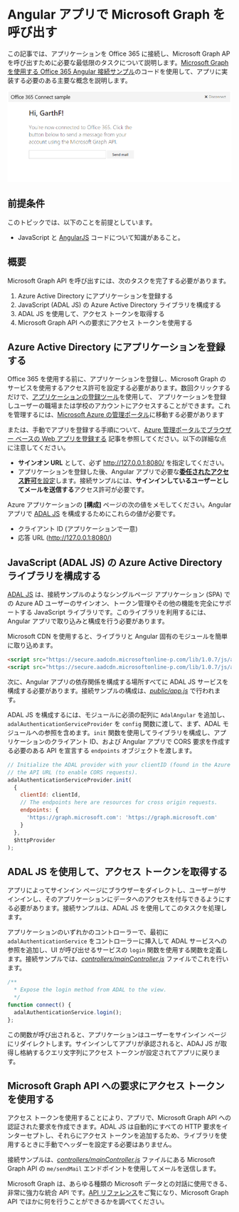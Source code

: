 #  Angular アプリで Microsoft Graph を呼び出す 

この記事では、アプリケーションを Office 365 に接続し、Microsoft Graph AP を呼び出すために必要な最低限のタスクについて説明します。[Microsoft Graph を使用する Office 365 Angular 接続サンプル](https://github.com/microsoftgraph/angular-connect-rest-sample)のコードを使用して、アプリに実装する必要のある主要な概念を説明します。

![Office 365 Angular 接続サンプルのスクリーンショット](./images/web-screenshot.png)

## 前提条件  

このトピックでは、以下のことを前提としています。

* JavaScript と [AngularJS](https://angularjs.org/) コードについて知識があること。

## 概要

Microsoft Graph API を呼び出すには、次のタスクを完了する必要があります。

1. Azure Active Directory にアプリケーションを登録する
2. JavaScript (ADAL JS) の Azure Active Directory ライブラリを構成する
3. ADAL JS を使用して、アクセス トークンを取得する
4. Microsoft Graph API への要求にアクセス トークンを使用する

<!--<a name="register"></a>-->
## Azure Active Directory にアプリケーションを登録する

Office 365 を使用する前に、アプリケーションを登録し、Microsoft Graph のサービスを使用するアクセス許可を設定する必要があります。数回クリックするだけで、[アプリケーションの登録ツール](https://dev.office.com/app-registration)を使用して、
アプリケーションを登録しユーザーの職場または学校のアカウントにアクセスすることができます。これを管理するには、[Microsoft Azure の管理ポータル](https://manage.windowsazure.com)に移動する必要があります

または、手動でアプリを登録する手順について、[Azure 管理ポータルでブラウザー ベースの Web アプリを登録する](https://msdn.microsoft.com/en-us/office/office365/HowTo/add-common-consent-manually#bk_RegisterWebApp) 記事を参照してください。以下の詳細な点に注意してください。

* **サインオン URL** として、必ず http://127.0.0.1:8080/ を指定してください。
* アプリケーションを登録した後、Angular アプリで必要な[**委任されたアクセス許可**を設定](https://github.com/microsoftgraph/angular-connect-rest-sample/wiki/Grant-permissions-to-the-Connect-application-in-Azure)します。接続サンプルには、**サインインしているユーザーとしてメールを送信する**アクセス許可が必要です。

Azure アプリケーションの **[構成]** ページの次の値をメモしてください。Angular アプリで [ADAL JS](https://github.com/AzureAD/azure-activedirectory-library-for-js) を構成するためにこれらの値が必要です。

* クライアント ID (アプリケーションで一意)
* 応答 URL (http://127.0.0.1:8080/)

<!--<a name="adal"></a>-->
## JavaScript (ADAL JS) の Azure Active Directory ライブラリを構成する

[ADAL JS](https://github.com/AzureAD/azure-activedirectory-library-for-js) は、接続サンプルのようなシングルページ アプリケーション (SPA) での Azure AD ユーザーのサインオン、トークン管理やその他の機能を完全にサポートする JavaScript ライブラリです。このライブラリを利用するには、Angular アプリで取り込みと構成を行う必要があります。

Microsoft CDN を使用すると、ライブラリと Angular 固有のモジュールを簡単に取り込めます。

```html
<script src="https://secure.aadcdn.microsoftonline-p.com/lib/1.0.7/js/adal.min.js"></script>
<script src="https://secure.aadcdn.microsoftonline-p.com/lib/1.0.7/js/adal-angular.min.js"></script>
```

次に、Angular アプリの依存関係を構成する場所すべてに ADAL JS サービスを構成する必要があります。接続サンプルの構成は、[*public/app.js*](https://github.com/microsoftgraph/angular-connect-rest-sample/blob/master/public/scripts/app.js) で行われます。 

ADAL JS を構成するには、モジュールに必須の配列に ```AdalAngular``` を追加し、```adalAuthenticationServiceProvider``` を ```config``` 関数に渡して、まず、ADAL モジュールへの参照を含めます。```init``` 関数を使用してライブラリを構成し、アプリケーションのクライアント ID、および Angular アプリで CORS 要求を作成する必要のある API を宣言する ```endpoints``` オブジェクトを渡します。

```javascript
// Initialize the ADAL provider with your clientID (found in the Azure Management Portal) and 
// the API URL (to enable CORS requests).
adalAuthenticationServiceProvider.init(
  {
    clientId: clientId,
    // The endpoints here are resources for cross origin requests.
    endpoints: {
      'https://graph.microsoft.com': 'https://graph.microsoft.com'
    }
  },
  $httpProvider
);
```

<!--<a name="accessToken"></a>-->
## ADAL JS を使用して、アクセス トークンを取得する

アプリによってサインイン ページにブラウザーをダイレクトし、ユーザーがサインインし、そのアプリケーションにデータへのアクセスを付与できるようにする必要があります。接続サンプルは、ADAL JS を使用してこのタスクを処理します。 

アプリケーションのいずれかのコントローラーで、最初に ```adalAuthenticationService``` をコントローラーに挿入して ADAL サービスへの参照を追加し、UI が呼び出せるサービスの ```login``` 関数を使用する関数を定義します。接続サンプルでは、[*controllers/mainController.js*](https://github.com/microsoftgraph/angular-connect-rest-sample/blob/master/public/controllers/mainController.js) ファイルでこれを行います。 

```javascript
/**
  * Expose the login method from ADAL to the view.
  */
function connect() {
  adalAuthenticationService.login();
};
```

この関数が呼び出されると、アプリケーションはユーザーをサインイン ページにリダイレクトします。サインインしてアプリが承認されると、ADAJ JS が取得し格納するクエリ文字列にアクセス トークンが設定されてアプリに戻ります。 

<!--<a name="request"></a>-->
## Microsoft Graph API への要求にアクセス トークンを使用する

アクセス トークンを使用することにより、アプリで、Microsoft Graph API への認証された要求を作成できます。ADAL JS は自動的にすべての HTTP 要求をインターセプトし、それらにアクセス トークンを追加するため、ライブラリを使用するときに手動でヘッダーを設定する必要はありません。 

接続サンプルは、[*controllers/mainController.js*](https://github.com/microsoftgraph/angular-connect-rest-sample/blob/master/public/controllers/mainController.js) ファイルにある Microsoft Graph API の ```me/sendMail``` エンドポイントを使用してメールを送信します。 

Microsoft Graph は、あらゆる種類の Microsoft データとの対話に使用できる、非常に強力な統合 API です。[API リファレンス](http://graph.microsoft.io/docs/api-reference/v1.0)をご覧になり、Microsoft Graph API でほかに何を行うことができるかを調べてください。

